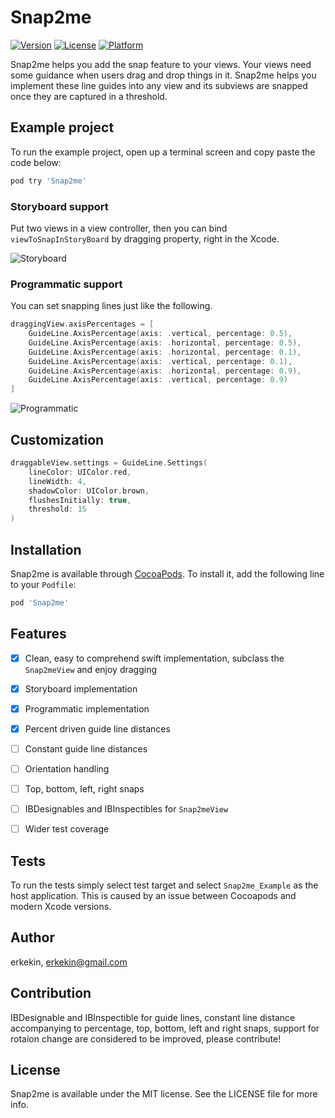 # Snap2me

[![Version](https://img.shields.io/cocoapods/v/Snap2me.svg?style=flat)](http://cocoapods.org/pods/Snap2me)
[![License](https://img.shields.io/cocoapods/l/Snap2me.svg?style=flat)](http://cocoapods.org/pods/Snap2me)
[![Platform](https://img.shields.io/cocoapods/p/Snap2me.svg?style=flat)](http://cocoapods.org/pods/Snap2me)


Snap2me helps you add the snap feature to your views. Your views need some guidance when users drag and drop things in it. Snap2me helps you implement these line guides into any view and its subviews are snapped once they are captured in a threshold.


## Example project

To run the example project, open up a terminal screen and copy paste the code below:
```ruby
pod try 'Snap2me'
```

### Storyboard support

Put two views in a view controller, then you can bind  `viewToSnapInStoryBoard` by dragging property, right in the Xcode.

![Storyboard](https://github.com/erkekin/Snap2me/blob/master/gifs/storyboard.gif?raw=true "Storyboard")

### Programmatic support

You can set snapping lines just like the following. 

```swift
draggingView.axisPercentages = [
    GuideLine.AxisPercentage(axis: .vertical, percentage: 0.5),
    GuideLine.AxisPercentage(axis: .horizontal, percentage: 0.5),
    GuideLine.AxisPercentage(axis: .horizontal, percentage: 0.1),
    GuideLine.AxisPercentage(axis: .vertical, percentage: 0.1),
    GuideLine.AxisPercentage(axis: .horizontal, percentage: 0.9),
    GuideLine.AxisPercentage(axis: .vertical, percentage: 0.9)
]
```
![Programmatic](https://github.com/erkekin/Snap2me/blob/master/gifs/swift.gif?raw=true "Programmatic")

## Customization

```swift
draggableView.settings = GuideLine.Settings(
    lineColor: UIColor.red,
    lineWidth: 4,
    shadowColor: UIColor.brown,
    flushesInitially: true,
    threshold: 15
)
```

## Installation

Snap2me is available through [CocoaPods](http://cocoapods.org). To install it, add the following line to your `Podfile`:

```ruby
pod 'Snap2me'
```

## Features

- [x] Clean, easy to comprehend swift implementation, subclass the `Snap2meView` and enjoy dragging

- [x] Storyboard implementation

- [x] Programmatic implementation

- [x] Percent driven guide line distances

- [ ] Constant guide line distances

- [ ] Orientation handling

- [ ] Top, bottom, left, right snaps

- [ ] IBDesignables and IBInspectibles for `Snap2meView`

- [ ] Wider test coverage


## Tests

To run the tests simply select test target and select `Snap2me_Example` as the host application. This is caused by an issue between Cocoapods and modern Xcode versions.

## Author

erkekin, erkekin@gmail.com

## Contribution

IBDesignable and IBInspectible for guide lines,  constant line distance accompanying to percentage, top, bottom, left and right snaps, support for rotaion change are considered to be improved, please contribute!

## License

Snap2me is available under the MIT license. See the LICENSE file for more info.

